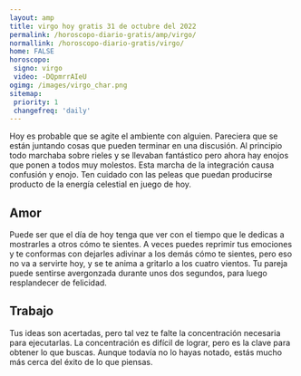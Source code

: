 ```yaml
---
layout: amp
title: virgo hoy gratis 31 de octubre del 2022 
permalink: /horoscopo-diario-gratis/amp/virgo/
normallink: /horoscopo-diario-gratis/virgo/
home: FALSE
horoscopo:
 signo: virgo
 video: -DQpmrrAIeU
ogimg: /images/virgo_char.png
sitemap:
 priority: 1
 changefreq: 'daily'
---
```



Hoy es probable que se agite el ambiente con alguien. Pareciera que se están juntando cosas que pueden terminar en una discusión. Al principio todo marchaba sobre rieles y se llevaban fantástico pero ahora hay enojos que ponen a todos muy molestos. Esta marcha de la integración causa confusión y enojo. Ten cuidado con las peleas que puedan producirse producto de la energía celestial en juego de hoy.

## Amor

Puede ser que el día de hoy tenga que ver con el tiempo que le dedicas a mostrarles a otros cómo te sientes. A veces puedes reprimir tus emociones y te conformas con dejarles adivinar a los demás cómo te sientes, pero eso no va a servirte hoy, y se te anima a gritarlo a los cuatro vientos. Tu pareja puede sentirse avergonzada durante unos dos segundos, para luego resplandecer de felicidad.

## Trabajo

Tus ideas son acertadas, pero tal vez te falte la concentración necesaria para ejecutarlas. La concentración es difícil de lograr, pero es la clave para obtener lo que buscas. Aunque todavía no lo hayas notado, estás mucho más cerca del éxito de lo que piensas.